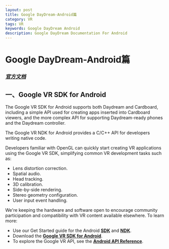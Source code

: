 ```yaml
---
layout: post
title: Google DayDream-Android篇
category: VR
tags: VR
keywords: Google DayDream Android 
description: Google DayDream Documentation For Android
---
```

# Google DayDream-Android篇

### *<a href="https://developers.google.com/vr/android/" target="_blank">官方文档</a>*

## 一、Google VR SDK for Android

The Google VR SDK for Android supports both Daydream and Cardboard, including a simple API used for creating apps inserted into Cardboard viewers, and the more complex API for supporting Daydream-ready phones and the Daydream controller.

The Google VR NDK for Android provides a C/C++ API for developers writing native code.

Developers familiar with OpenGL can quickly start creating VR applications using the Google VR SDK, simplifying common VR development tasks such as:

- Lens distortion correction.
- Spatial audio.
- Head tracking.
- 3D calibration.
- Side-by-side rendering.
- Stereo geometry configuration.
- User input event handling.
	
We're keeping the hardware and software open to encourage community participation and compatibility with VR content available elsewhere.
To learn more:

- Use our Get Started guide for the Android **<a href="https://developers.google.com/vr/android/get-started" target="_blank">SDK</a>** and **<a href="https://developers.google.com/vr/android/ndk/get-started" target="_blank">NDK</a>**.
- Download the **<a href="https://developers.google.com/vr/android/download" target="_blank">Google VR SDK for Android</a>**.
- To explore the Google VR API, see the **<a href="https://developers.google.com/vr/android/reference_overview" target="_blank">Android API Reference</a>**.